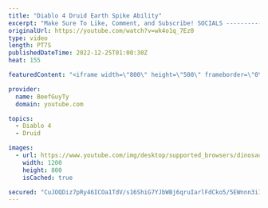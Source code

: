 ```yaml
---
title: "Diablo 4 Druid Earth Spike Ability"
excerpt: "Make Sure To Like, Comment, and Subscribe! SOCIALS ---------------------------------------------- Join Our ..."
originalUrl: https://youtube.com/watch?v=wk4o1q_7Ez0
type: video
length: PT7S
publishedDateTime: 2022-12-25T01:00:30Z
heat: 155

featuredContent: "<iframe width=\"800\" height=\"500\" frameborder=\"0\" src=\"https://www.youtube.com/embed/wk4o1q_7Ez0\" allow=\"accelerometer; autoplay; encrypted-media; gyroscope; picture-in-picture\" allowfullscreen></iframe>"

provider:
  name: BeefGuyTy
  domain: youtube.com

topics:
  - Diablo 4
  - Druid

images:
  - url: https://www.youtube.com/img/desktop/supported_browsers/dinosaur.png
    width: 1200
    height: 800
    isCached: true

secured: "CuJOQDiz7pRy46ICOa1TdV/s16ShiG7YJbWBj6qruIarlFdCko5/5EWnnn3i1m8LSdae819hEQVjplLBw5CfRh9EuMVjQbec+ECAC067cZFPMDWTBEsnnyrblyFePDnLfH1ARvnEsy6SBx1L1Q/tGhJbNUVZy+vFHJe2SRrpdtCLG35prDlSPmkkScSNTkuNBAs1yqRyrn9SkH9o/p7BiFwtzGq9CUJShfKL1Tn8HMVACxV4Z0e4OMgET4DyjJPKQLrsFq3CUhdiTf4djABc6AjAK3fK455jDlQs3Y99v2bP+0LHcVVgRtN+af/A2ld3nW3epUaGiVWquvNR9CKwX5KFMdJZVAtdbe0q+4eTfsOikVziyte7jutuPSdyavlWpAv69vDxyPH+nchLET0wUc8ovIWEeEj0CY4cy5yNiNM=;Xh7f0xjZmgUcjxiKP64LDw=="
---
```


